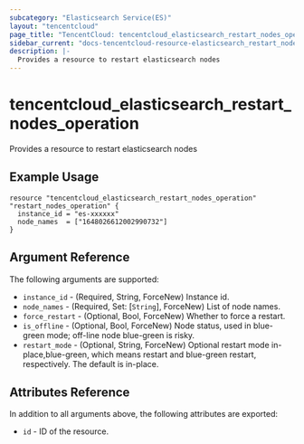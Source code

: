 ```yaml
---
subcategory: "Elasticsearch Service(ES)"
layout: "tencentcloud"
page_title: "TencentCloud: tencentcloud_elasticsearch_restart_nodes_operation"
sidebar_current: "docs-tencentcloud-resource-elasticsearch_restart_nodes_operation"
description: |-
  Provides a resource to restart elasticsearch nodes
---
```


# tencentcloud_elasticsearch_restart_nodes_operation

Provides a resource to restart elasticsearch nodes

## Example Usage

```hcl
resource "tencentcloud_elasticsearch_restart_nodes_operation" "restart_nodes_operation" {
  instance_id = "es-xxxxxx"
  node_names  = ["1648026612002990732"]
}
```

## Argument Reference

The following arguments are supported:

* `instance_id` - (Required, String, ForceNew) Instance id.
* `node_names` - (Required, Set: [`String`], ForceNew) List of node names.
* `force_restart` - (Optional, Bool, ForceNew) Whether to force a restart.
* `is_offline` - (Optional, Bool, ForceNew) Node status, used in blue-green mode; off-line node blue-green is risky.
* `restart_mode` - (Optional, String, ForceNew) Optional restart mode in-place,blue-green, which means restart and blue-green restart, respectively. The default is in-place.

## Attributes Reference

In addition to all arguments above, the following attributes are exported:

* `id` - ID of the resource.



